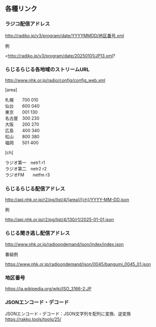 ## 各種リンク  
  
### ラジコ配信アドレス  
http://radiko.jp/v3/program/date/YYYYMMDD/地区番号.xml  
  
例  
  
<http://radiko.jp/v3/program/date/20250101/JP13.xml?  
  
### らじるらじる各地域のストリームURL  
<http://www.nhk.or.jp/radio/config/config_web.xml>  
  
[area]  
  
札幌　　700 010  
仙台　　600 040  
東京　　001 130  
名古屋　300 230  
大阪　　200 270  
広島　　400 340  
松山　　800 380  
福岡　　501 400  
  
[ch]  
  
ラジオ第一　netr1 r1  
ラジオ第二　netr2 r2  
ラジオFM　　netfm r3  
  
### らじるらじる配信アドレス  
http://api.nhk.or.jp/r2/pg/list/4/[area]/[ch]/YYYY-MM-DD.json  
  
例  
  
<http://api.nhk.or.jp/r2/pg/list/4/130/r1/2025-01-01.json>  
  
### らじる聞き逃し配信アドレス  
  
<http://www.nhk.or.jp/radioondemand/json/index/index.json>  
  
番組例  
  
<https://www.nhk.or.jp/radioondemand/json/0045/bangumi_0045_01.json>  
  
### 地区番号  
<https://ja.wikipedia.org/wiki/ISO_3166-2:JP>  
  
### JSONエンコード・デコード  
  
JSONエンコード・デコード：JSON文字列を配列に変換、逆変換   
<https://rakko.tools/tools/25/>

   


